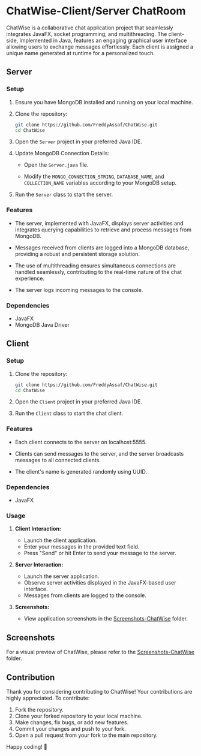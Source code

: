 # ChatWise-Client/Server ChatRoom

ChatWise is a collaborative chat application project that seamlessly integrates JavaFX, socket programming, and multithreading. The client-side, implemented in Java, features an engaging graphical user interface allowing users to exchange messages effortlessly. Each client is assigned a unique name generated at runtime for a personalized touch.

## Server

### Setup

1. Ensure you have MongoDB installed and running on your local machine.

2. Clone the repository:

    ```bash
    git clone https://github.com/FreddyAssaf/ChatWise.git
    cd ChatWise
    ```

3. Open the `Server` project in your preferred Java IDE.

4. Update MongoDB Connection Details:

    - Open the `Server.java` file.
    
    - Modify the `MONGO_CONNECTION_STRING`, `DATABASE_NAME`, and `COLLECTION_NAME` variables according to your MongoDB setup.

5. Run the `Server` class to start the server.

### Features

- The server, implemented with JavaFX, displays server activities and integrates querying capabilities to retrieve and process messages from MongoDB.

- Messages received from clients are logged into a MongoDB database, providing a robust and persistent storage solution.

- The use of multithreading ensures simultaneous connections are handled seamlessly, contributing to the real-time nature of the chat experience.

- The server logs incoming messages to the console.

### Dependencies

- JavaFX
- MongoDB Java Driver

## Client

### Setup

1. Clone the repository:

    ```bash
    git clone https://github.com/FreddyAssaf/ChatWise.git
    cd ChatWise
    ```

2. Open the `Client` project in your preferred Java IDE.

3. Run the `Client` class to start the chat client.

### Features

- Each client connects to the server on localhost:5555.

- Clients can send messages to the server, and the server broadcasts messages to all connected clients.

- The client's name is generated randomly using UUID.

### Dependencies

- JavaFX

### Usage

1. **Client Interaction:**
   - Launch the client application.
   - Enter your messages in the provided text field.
   - Press "Send" or hit Enter to send your message to the server.

2. **Server Interaction:**
   - Launch the server application.
   - Observe server activities displayed in the JavaFX-based user interface.
   - Messages from clients are logged to the console.

3. **Screenshots:**
   - View application screenshots in the [Screenshots-ChatWise](Screenshots-ChatWise/) folder.

## Screenshots

For a visual preview of ChatWise, please refer to the [Screenshots-ChatWise](Screenshots-ChatWise/) folder.

## Contribution

Thank you for considering contributing to ChatWise! Your contributions are highly appreciated. To contribute:

1. Fork the repository.
2. Clone your forked repository to your local machine.
3. Make changes, fix bugs, or add new features.
4. Commit your changes and push to your fork.
5. Open a pull request from your fork to the main repository.

Happy coding! 🚀
